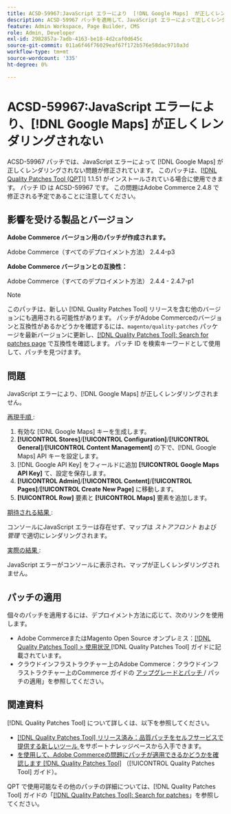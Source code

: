 ```yaml
---
title: ACSD-59967:JavaScript エラーにより  [!DNL Google Maps]  が正しくレンダリングされない
description: ACSD-59967 パッチを適用して、JavaScript エラーによって正しくレンダリングできないAdobe Commerceの問題  [!DNL Google Maps]  修正してください。
feature: Admin Workspace, Page Builder, CMS
role: Admin, Developer
exl-id: 2982857a-7adb-4163-be18-4d2caf0d645c
source-git-commit: 011a6f46f76029eaf67f172b576e58dac9710a3d
workflow-type: tm+mt
source-wordcount: '335'
ht-degree: 0%

---
```


# ACSD-59967:JavaScript エラーにより、[!DNL Google Maps] が正しくレンダリングされない

ACSD-59967 パッチでは、JavaScript エラーによって [!DNL Google Maps] が正しくレンダリングされない問題が修正されています。 このパッチは、[[!DNL Quality Patches Tool (QPT)]](https://experienceleague.adobe.com/en/docs/commerce-operations/tools/quality-patches-tool/quality-patches-tool-to-self-serve-quality-patches) 1.1.51 がインストールされている場合に使用できます。 パッチ ID は ACSD-59967 です。 この問題はAdobe Commerce 2.4.8 で修正される予定であることに注意してください。

## 影響を受ける製品とバージョン

**Adobe Commerce バージョン用のパッチが作成されます。**

Adobe Commerce（すべてのデプロイメント方法） 2.4.4-p3

**Adobe Commerce バージョンとの互換性：**

Adobe Commerce（すべてのデプロイメント方法） 2.4.4 - 2.4.7-p1

>[!NOTE]
>
>このパッチは、新しい [!DNL Quality Patches Tool] リリースを含む他のバージョンにも適用される可能性があります。 パッチがAdobe Commerceのバージョンと互換性があるかどうかを確認するには、`magento/quality-patches` パッケージを最新バージョンに更新し、[[!DNL Quality Patches Tool]: Search for patches page](https://experienceleague.adobe.com/tools/commerce-quality-patches/index.html) で互換性を確認します。 パッチ ID を検索キーワードとして使用して、パッチを見つけます。

## 問題

JavaScript エラーにより、[!DNL Google Maps] が正しくレンダリングされません。

<u> 再現手順 </u>:

1. 有効な [!DNL Google Maps] キーを生成します。
1. **[!UICONTROL Stores]**/**[!UICONTROL Configuration]**/**[!UICONTROL General]**/**[!UICONTROL Content Management]** の下で、[!DNL Google Maps] API キーを設定します。
1. [!DNL Google API Key] をフィールドに追加 **[!UICONTROL Google Maps API Key]** て、設定を保存します。
1. **[!UICONTROL Admin]**/**[!UICONTROL Content]**/**[!UICONTROL Pages]**/**[!UICONTROL Create New Page]** に移動します。
1. **[!UICONTROL Row]** 要素と **[!UICONTROL Maps]** 要素を追加します。

<u> 期待される結果 </u>:

コンソールにJavaScript エラーは存在せず、マップは *ストアフロント* および *管理* で適切にレンダリングされます。

<u> 実際の結果 </u>:

JavaScript エラーがコンソールに表示され、マップが正しくレンダリングされません。

## パッチの適用

個々のパッチを適用するには、デプロイメント方法に応じて、次のリンクを使用します。

* Adobe CommerceまたはMagento Open Source オンプレミス：[[!DNL Quality Patches Tool] > 使用状況 ](/help/tools/quality-patches-tool/usage.md)[!DNL Quality Patches Tool] ガイドに記載されています。
* クラウドインフラストラクチャー上のAdobe Commerce：クラウドインフラストラクチャー上のCommerce ガイドの [ アップグレードとパッチ ](https://experienceleague.adobe.com/docs/commerce-cloud-service/user-guide/develop/upgrade/apply-patches.html)/ パッチの適用」を参照してください。

## 関連資料

[!DNL Quality Patches Tool] について詳しくは、以下を参照してください。

* [[!DNL Quality Patches Tool]  リリース済み：品質パッチをセルフサービスで提供する新しいツール ](https://experienceleague.adobe.com/en/docs/commerce-operations/tools/quality-patches-tool/quality-patches-tool-to-self-serve-quality-patches) をサポートナレッジベースから入手できます。
* [ を使用して、Adobe Commerceの問題にパッチが適用できるかどうかを確認します  [!DNL Quality Patches Tool]](/help/tools/quality-patches-tool/patches-available-in-qpt/check-patch-for-magento-issue-with-magento-quality-patches.md) （[!UICONTROL Quality Patches Tool] ガイド）。


QPT で使用可能なその他のパッチの詳細については、[!DNL Quality Patches Tool] ガイドの「[[!DNL Quality Patches Tool]: Search for patches](https://experienceleague.adobe.com/tools/commerce-quality-patches/index.html)」を参照してください。
